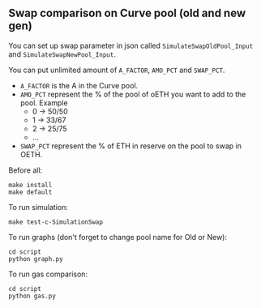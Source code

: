## Swap comparison on Curve pool (old and new gen)

You can set up swap parameter in json called `SimulateSwapOldPool_Input` and `SimulateSwapNewPool_Input`. 

You can put unlimited amount of `A_FACTOR`, `AMO_PCT` and `SWAP_PCT`.

- `A_FACTOR` is the A in the Curve pool.
- `AMO_PCT` represent the % of the pool of oETH you want to add to the pool. Example
  - 0 -> 50/50
  - 1 -> 33/67
  - 2 -> 25/75
  - ...
- `SWAP_PCT` represent the % of ETH in reserve on the pool to swap in OETH.

Before all:
```
make install
make default
```

To run simulation:
```
make test-c-SimulationSwap
```

To run graphs (don't forget to change pool name for Old or New):
```
cd script
python graph.py
```

To run gas comparison:
```
cd script
python gas.py
```
